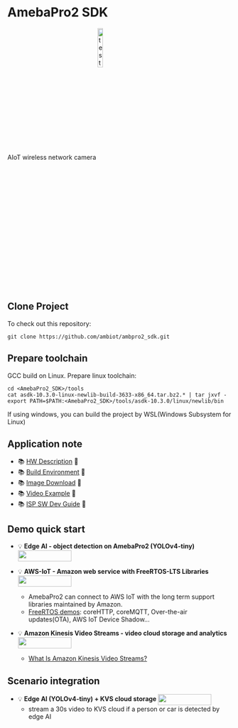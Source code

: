 # AmebaPro2 SDK

AIoT wireless network camera 
<a href="https://www.amebaiot.com/en/amebapro2/">
  <img src="https://img.shields.io/badge/Realtek%20IoT-AmebaPro2-blue" valign="middle" alt="test image size" height="15%" width="15%"/>
</a>  

## Clone Project

To check out this repository:  

```
git clone https://github.com/ambiot/ambpro2_sdk.git
```

## Prepare toolchain

GCC build on Linux. Prepare linux toolchain: 
```
cd <AmebaPro2_SDK>/tools
cat asdk-10.3.0-linux-newlib-build-3633-x86_64.tar.bz2.* | tar jxvf -
export PATH=$PATH:<AmebaPro2_SDK>/tools/asdk-10.3.0/linux/newlib/bin
```
If using windows, you can build the project by WSL(Windows Subsystem for Linux)

## Application note

- :books: [HW Description](https://github.com/ambiot/ambpro2_sdk/blob/main/doc/ApplicationNote.HW_Description.en.md) :open_book:
- :books: [Build Environment](https://github.com/ambiot/ambpro2_sdk/blob/main/doc/ApplicationNote.Build_Environment.en.md) :open_book:
- :books: [Image Download](https://github.com/ambiot/ambpro2_sdk/blob/main/doc/ApplicationNote.Image_Download.en.md) :open_book:
- :books: [Video Example](https://github.com/ambiot/ambpro2_sdk/blob/main/doc/ApplicationNote.Video_Example.en.md) :open_book:
- :books: [ISP SW Dev Guide](https://github.com/ambiot/ambpro2_sdk/blob/main/doc/ApplicationNote.ISP_SW_Dev_Guide.en.md) :open_book:

## Demo quick start

- :bulb: **Edge AI - object detection on AmebaPro2 (YOLOv4-tiny)**
  <a href="https://github.com/ambiot/ambpro2_sdk/blob/main/doc/demo_quick_start/AI_Yolov4_Object_Detection_README.md">
    <img src="https://img.shields.io/badge/-Getting%20Started-green" valign="middle" height=25px width=120px/>
  </a>

- :bulb: **AWS-IoT - Amazon web service with FreeRTOS-LTS Libraries**
  <a href="https://github.com/ambiot/ambpro2_sdk/blob/main/doc/demo_quick_start/AmebaPro2_Amazon_FreeRTOS_Getting_Started_Guide.pdf">
    <img src="https://img.shields.io/badge/-Getting%20Started-green" valign="middle" height=25px width=120px/>
  </a>  
  - AmebaPro2 can connect to AWS IoT with the long term support libraries maintained by Amazon.  
  - [FreeRTOS demos](https://docs.aws.amazon.com/freertos/latest/userguide/freertos-next-steps.html): coreHTTP, coreMQTT, Over-the-air updates(OTA), AWS IoT Device Shadow...  

- :bulb: **Amazon Kinesis Video Streams - video cloud storage and analytics**
  <a href="https://github.com/ambiot/ambpro2_sdk/blob/main/doc/demo_quick_start/AWS_KVS_Producer_README.md">
    <img src="https://img.shields.io/badge/-Getting%20Started-green" valign="middle" height=25px width=120px/>
  </a>  
  - [What Is Amazon Kinesis Video Streams?](https://aws.amazon.com/kinesis/video-streams)  

## Scenario integration

- :bulb: **Edge AI (YOLOv4-tiny) + KVS cloud storage**
  <a href="https://github.com/ambiot/ambpro2_sdk/blob/main/doc/demo_quick_start/AWS_KVS_Producer_With_AI_Yolov4_README.md">
    <img src="https://img.shields.io/badge/-Getting%20Started-green" valign="middle" height=25px width=120px/>
  </a>  
  - stream a 30s video to KVS cloud if a person or car is detected by edge AI
